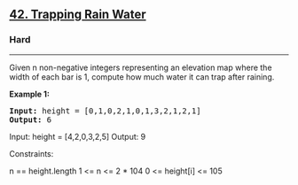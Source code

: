 
<h2><a href="https://leetcode.com/problems/trapping-rain-water/">42. Trapping Rain Water</a></h2>
<h3>Hard</h3>
<hr>
<div><p>
  
Given n non-negative integers representing an elevation map where the width of each bar is 1, compute how much water it can trap after raining.

 

</p>


<p><strong>Example 1:</strong></p>
<pre><strong>Input:</strong> height = [0,1,0,2,1,0,1,3,2,1,2,1]
<strong>Output:</strong> 6
</pre>

Input: height = [4,2,0,3,2,5]
Output: 9
 

Constraints:

n == height.length
1 <= n <= 2 * 104
0 <= height[i] <= 105
 
